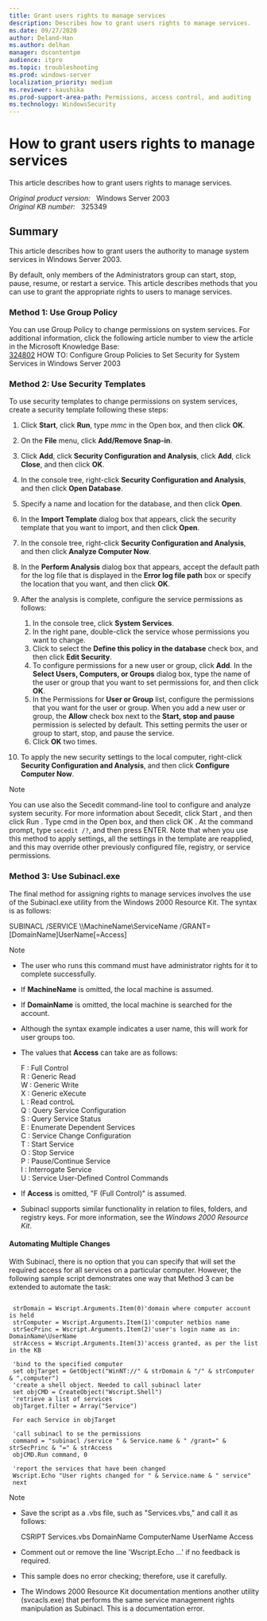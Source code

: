```yaml
---
title: Grant users rights to manage services
description: Describes how to grant users rights to manage services.
ms.date: 09/27/2020
author: Deland-Han
ms.author: delhan 
manager: dscontentpm
audience: itpro
ms.topic: troubleshooting
ms.prod: windows-server
localization_priority: medium
ms.reviewer: kaushika
ms.prod-support-area-path: Permissions, access control, and auditing
ms.technology: WindowsSecurity
---
```

# How to grant users rights to manage services  

This article describes how to grant users rights to manage services.

_Original product version:_ &nbsp; Windows Server 2003  
_Original KB number:_ &nbsp; 325349

## Summary

This article describes how to grant users the authority to manage system services in Windows Server 2003.

By default, only members of the Administrators group can start, stop, pause, resume, or restart a service. This article describes methods that you can use to grant the appropriate rights to users to manage services.

### Method 1: Use Group Policy

You can use Group Policy to change permissions on system services. For additional information, click the following article number to view the article in the Microsoft Knowledge Base:  
 [324802](https://support.microsoft.com/help/324802) HOW TO: Configure Group Policies to Set Security for System Services in Windows Server 2003  

### Method 2: Use Security Templates

To use security templates to change permissions on system services, create a security template following these steps:

1. Click **Start**, click **Run**, type *mmc* in the Open box, and then click **OK**.
2. On the **File** menu, click **Add/Remove Snap-in**.
3. Click **Add**, click **Security Configuration and Analysis**, click **Add**, click **Close**, and then click **OK**.
4. In the console tree, right-click **Security Configuration and Analysis**, and then click **Open Database**.
5. Specify a name and location for the database, and then click **Open**.
6. In the **Import Template** dialog box that appears, click the security template that you want to import, and then click **Open**.
7. In the console tree, right-click **Security Configuration and Analysis**, and then click **Analyze Computer Now**.
8. In the **Perform Analysis** dialog box that appears, accept the default path for the log file that is displayed in the **Error log file path** box or specify the location that you want, and then click **OK**.
9. After the analysis is complete, configure the service permissions as follows:  

    1. In the console tree, click **System Services**.
    2. In the right pane, double-click the service whose permissions you want to change.
    3. Click to select the **Define this policy in the database** check box, and then click **Edit Security**.
    4. To configure permissions for a new user or group, click **Add**. In the **Select Users, Computers, or Groups** dialog box, type the name of the user or group that you want to set permissions for, and then click **OK**.
    5. In the Permissions for **User or Group** list, configure the permissions that you want for the user or group. When you add a new user or group, the **Allow** check box next to the **Start, stop and pause** permission is selected by default. This setting permits the user or group to start, stop, and pause the service.
    6. Click **OK** two times.  

10. To apply the new security settings to the local computer, right-click
 **Security Configuration and Analysis**, and then click **Configure Computer Now**.  

>[!NOTE]
> You can use also the Secedit command-line tool to configure and analyze system security. For more information about Secedit, click Start , and then click Run . Type cmd in the Open box, and then click OK . At the command prompt, type `secedit /?`, and then press ENTER. Note that when you use this method to apply settings, all the settings in the template are reapplied, and this may override other previously configured file, registry, or service permissions.

### Method 3: Use Subinacl.exe

The final method for assigning rights to manage services involves the use of the Subinacl.exe utility from the Windows 2000 Resource Kit. The syntax is as follows:

SUBINACL /SERVICE \\\MachineName\ServiceName /GRANT=[DomainName\]UserName[=Access]

>[!Note]
>
>- The user who runs this command must have administrator rights for it to complete successfully.  
>- If **MachineName** is omitted, the local machine is assumed.  
>- If **DomainName** is omitted, the local machine is searched for the account.
>- Although the syntax example indicates a user name, this will work for user groups too.
>- The values that **Access** can take are as follows:  
>
>     F : Full Control  
     R : Generic Read  
     W : Generic Write  
     X : Generic eXecute  
     L : Read controL  
     Q : Query Service Configuration  
     S : Query Service Status  
     E : Enumerate Dependent Services  
     C : Service Change Configuration  
     T : Start Service  
     O : Stop Service  
     P : Pause/Continue Service  
     I : Interrogate Service  
     U : Service User-Defined Control Commands  
>
>- If **Access** is omitted, "F (Full Control)" is assumed.
>- Subinacl supports similar functionality in relation to files, folders, and registry keys. For more information, see the *Windows 2000 Resource Kit*.

#### Automating Multiple Changes

With Subinacl, there is no option that you can specify that will set the required access for all services on a particular computer. However, the following sample script demonstrates one way that Method 3 can be extended to automate the task:

```vbscript

 strDomain = Wscript.Arguments.Item(0)'domain where computer account is held
 strComputer = Wscript.Arguments.Item(1)'computer netbios name
 strSecPrinc = Wscript.Arguments.Item(2)'user's login name as in: DomainName\UserName
 strAccess = Wscript.Arguments.Item(3)'access granted, as per the list in the KB

 'bind to the specified computer
 set objTarget = GetObject("WinNT://" & strDomain & "/" & strComputer & ",computer")  
 'create a shell object. Needed to call subinacl later  
 set objCMD = CreateObject("Wscript.Shell")  
 'retrieve a list of services
 objTarget.filter = Array("Service")

 For each Service in objTarget

 'call subinacl to se the permissions
 command = "subinacl /service " & Service.name & " /grant=" & strSecPrinc & "=" & strAccess
 objCMD.Run command, 0

 'report the services that have been changed
 Wscript.Echo "User rights changed for " & Service.name & " service"
 next

```

>[!Note]
>
>- Save the script as a .vbs file, such as "Services.vbs," and call it as follows:
>
>      CSRIPT Services.vbs DomainName ComputerName UserName Access
>- Comment out or remove the line 'Wscript.Echo ...' if no feedback is required.
>- This sample does no error checking; therefore, use it carefully.
>- The Windows 2000 Resource Kit documentation mentions another utility (svcacls.exe) that performs the same service management rights manipulation as Subinacl. This is a documentation error.
